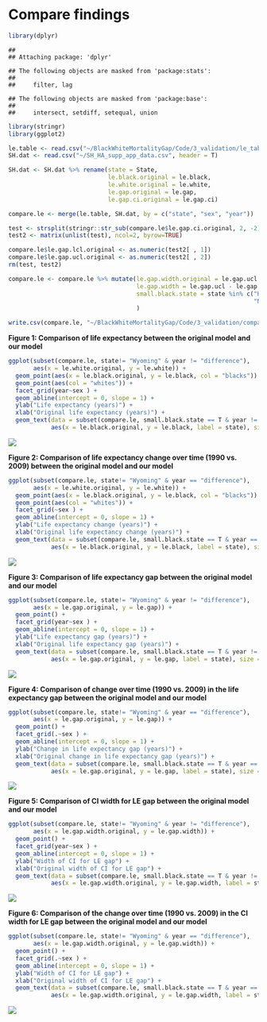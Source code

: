 Compare findings
================

``` r
library(dplyr)
```

    ## 
    ## Attaching package: 'dplyr'

    ## The following objects are masked from 'package:stats':
    ## 
    ##     filter, lag

    ## The following objects are masked from 'package:base':
    ## 
    ##     intersect, setdiff, setequal, union

``` r
library(stringr)
library(ggplot2)
```

``` r
le.table <- read.csv("~/BlackWhiteMortalityGap/Code/3_validation/le_table.csv", header = T)
SH.dat <- read.csv("~/SH_HA_supp_app_data.csv", header = T)
```

``` r
SH.dat <- SH.dat %>% rename(state = State, 
                            le.black.original = le.black,
                            le.white.original = le.white,
                            le.gap.original = le.gap, 
                            le.gap.ci.original = le.gap.ci)

compare.le <- merge(le.table, SH.dat, by = c("state", "sex", "year"))

test <- strsplit(stringr::str_sub(compare.le$le.gap.ci.original, 2, -2), ",")
test2 <- matrix(unlist(test), ncol=2, byrow=TRUE)

compare.le$le.gap.lcl.original <- as.numeric(test2[ , 1])
compare.le$le.gap.ucl.original <- as.numeric(test2[ , 2])
rm(test, test2)

compare.le <- compare.le %>% mutate(le.gap.width.original = le.gap.ucl.original - le.gap.lcl.original,
                                    le.gap.width = le.gap.ucl - le.gap.lcl,
                                    small.black.state = state %in% c("Hawaii", "Alaska", "Maine", 
                                                                     "New Hampshire","Utah", "New Mexico")
                                    )

write.csv(compare.le, "~/BlackWhiteMortalityGap/Code/3_validation/compare_LE.csv")
```

**Figure 1: Comparison of life expectancy between the original model and our model**

``` r
ggplot(subset(compare.le, state!= "Wyoming" & year != "difference"), 
       aes(x = le.white.original, y = le.white)) +
  geom_point(aes(x = le.black.original, y = le.black, col = "blacks")) + 
  geom_point(aes(col = "whites")) +
  facet_grid(year~sex ) +
  geom_abline(intercept = 0, slope = 1) + 
  ylab("Life expectancy (years)") +
  xlab("Original life expectancy (years)") +
  geom_text(data = subset(compare.le, small.black.state == T & year != "difference"),
            aes(x = le.black.original, y = le.black, label = state), size = 2.5)
```

![](SH_examine_comparisons_files/figure-markdown_github/unnamed-chunk-1-1.png)

**Figure 2: Comparison of life expectancy change over time (1990 vs. 2009) between the original model and our model**

``` r
ggplot(subset(compare.le, state!= "Wyoming" & year == "difference"), 
       aes(x = le.white.original, y = le.white)) +
  geom_point(aes(x = le.black.original, y = le.black, col = "blacks")) + 
  geom_point(aes(col = "whites")) +
  facet_grid(~sex ) +
  geom_abline(intercept = 0, slope = 1) + 
  ylab("Life expectancy change (years)") +
  xlab("Original life expectancy change (years)") +
  geom_text(data = subset(compare.le, small.black.state == T & year == "difference"),
            aes(x = le.black.original, y = le.black, label = state), size = 2.5)
```

![](SH_examine_comparisons_files/figure-markdown_github/unnamed-chunk-2-1.png)

**Figure 3: Comparison of life expectancy gap between the original model and our model**

``` r
ggplot(subset(compare.le, state!= "Wyoming" & year != "difference"), 
       aes(x = le.gap.original, y = le.gap)) +
  geom_point() +
  facet_grid(year~sex ) +
  geom_abline(intercept = 0, slope = 1) + 
  ylab("Life expectancy gap (years)") +
  xlab("Original life expectancy gap (years)") +
  geom_text(data = subset(compare.le, small.black.state == T & year != "difference"),
            aes(x = le.gap.original, y = le.gap, label = state), size = 2.5)
```

![](SH_examine_comparisons_files/figure-markdown_github/unnamed-chunk-3-1.png)

**Figure 4: Comparison of change over time (1990 vs. 2009) in the life expectancy gap between the original model and our model**

``` r
ggplot(subset(compare.le, state!= "Wyoming" & year == "difference"), 
       aes(x = le.gap.original, y = le.gap)) +
  geom_point() +
  facet_grid(.~sex ) +
  geom_abline(intercept = 0, slope = 1) + 
  ylab("Change in life expectancy gap (years)") +
  xlab("Original change in life expectancy gap (years)") +
  geom_text(data = subset(compare.le, small.black.state == T & year == "difference"),
            aes(x = le.gap.original, y = le.gap, label = state), size = 2.5)
```

![](SH_examine_comparisons_files/figure-markdown_github/unnamed-chunk-4-1.png)

**Figure 5: Comparison of CI width for LE gap between the original model and our model**

``` r
ggplot(subset(compare.le, state!= "Wyoming" & year != "difference"), 
       aes(x = le.gap.width.original, y = le.gap.width)) +
  geom_point() +
  facet_grid(year~sex ) +
  geom_abline(intercept = 0, slope = 1) + 
  ylab("Width of CI for LE gap") +
  xlab("Original width of CI for LE gap") +
  geom_text(data = subset(compare.le, small.black.state == T & year != "difference"),
            aes(x = le.gap.width.original, y = le.gap.width, label = state), size = 2.5)
```

![](SH_examine_comparisons_files/figure-markdown_github/unnamed-chunk-5-1.png)

**Figure 6: Comparison of the change over time (1990 vs. 2009) in the CI width for LE gap between the original model and our model**

``` r
ggplot(subset(compare.le, state!= "Wyoming" & year == "difference"), 
       aes(x = le.gap.width.original, y = le.gap.width)) +
  geom_point() +
  facet_grid(.~sex ) +
  geom_abline(intercept = 0, slope = 1) + 
  ylab("Width of CI for LE gap") +
  xlab("Original width of CI for LE gap") +
  geom_text(data = subset(compare.le, small.black.state == T & year == "difference"),
            aes(x = le.gap.width.original, y = le.gap.width, label = state), size = 2.5)
```

![](SH_examine_comparisons_files/figure-markdown_github/unnamed-chunk-6-1.png)
